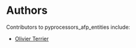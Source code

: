 # Authors

Contributors to pyprocessors_afp_entities include:

+ [Olivier Terrier](mailto:olivier.terrier@kairntech.com)
